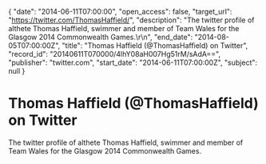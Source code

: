{
  "date": "2014-06-11T07:00:00", 
  "open_access": false, 
  "target_url": "https://twitter.com/ThomasHaffield/", 
  "description": "The twitter profile of althete Thomas Haffield, swimmer and member of Team Wales for the Glasgow 2014 Commonwealth Games.\r\n", 
  "end_date": "2014-08-05T07:00:00Z", 
  "title": "Thomas Haffield (@ThomasHaffield) on Twitter", 
  "record_id": "20140611T070000/4lhY08aH007Hg51rM/sAdA==", 
  "publisher": "twitter.com", 
  "start_date": "2014-06-11T07:00:00Z", 
  "subject": null
}

# Thomas Haffield (@ThomasHaffield) on Twitter

The twitter profile of althete Thomas Haffield, swimmer and member of Team Wales for the Glasgow 2014 Commonwealth Games.
